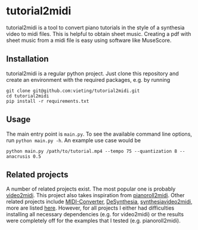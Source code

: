 # tutorial2midi
tutorial2midi is a tool to convert piano tutorials in the style of a synthesia video to midi files.
This is helpful to obtain sheet music.
Creating a pdf with sheet music from a midi file is easy using software like MuseScore.

## Installation
tutorial2midi is a regular python project.
Just clone this repository and create an environment with the required packages, e.g. by running
```
git clone git@github.com:vieting/tutorial2midi.git
cd tutorial2midi
pip install -r requirements.txt
```

## Usage
The main entry point is `main.py`.
To see the available command line options, run `python main.py -h`.
An example use case would be
```
python main.py /path/to/tutorial.mp4 --tempo 75 --quantization 8 --anacrusis 0.5
```

## Related projects
A number of related projects exist.
The most popular one is probably [video2midi](https://github.com/svsdval/video2midi).
This project also takes inspiration from [pianoroll2midi](https://github.com/mattstaib/pianoroll_to_midi).
Other related projects include [MIDI-Converter](https://github.com/41pha1/MIDI-Converter), [DeSynthesia](https://github.com/kevinlinxc/DeSynthesia/), [synthesiavideo2midi](https://github.com/devbridie/synthesiavideo2midi), more are listed [here](https://edvein-rin.github.io/synthesia-video-converter/comparison-of-existing-solutions/).
However, for all projects I either had difficulties installing all necessary dependencies (e.g. for video2midi) or the results were completely off for the examples that I tested (e.g. pianoroll2midi).